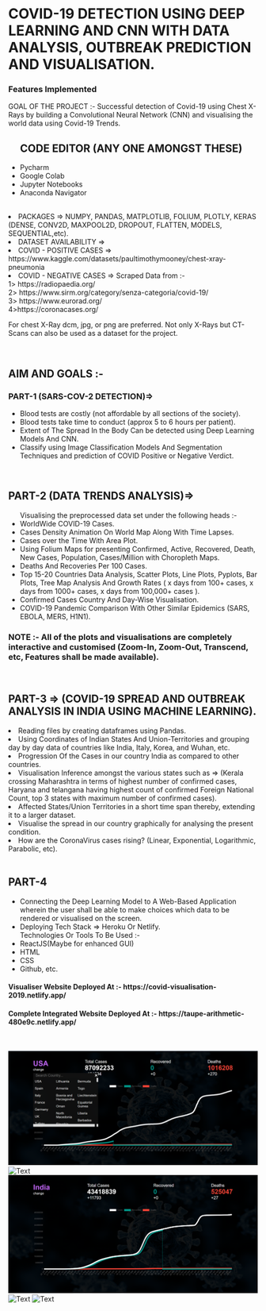 <h1> COVID-19  DETECTION USING DEEP LEARNING AND CNN WITH DATA ANALYSIS, OUTBREAK PREDICTION AND VISUALISATION. </h1>


 <h3> Features Implemented </h3>

 GOAL OF THE PROJECT :- Successful detection of Covid-19 using Chest X-Rays by building a Convolutional Neural Network (CNN)
and visualising the world data using Covid-19 Trends. 

<ul> <h2> CODE EDITOR (ANY ONE AMONGST THESE) </h2> 
 <li> Pycharm </li>
 <li> Google Colab </li>
 <li> Jupyter Notebooks </li>
 <li> Anaconda Navigator </li>
  <br>
 </ul>
 
 <li> PACKAGES => NUMPY, PANDAS, MATPLOTLIB, FOLIUM, PLOTLY, KERAS (DENSE, CONV2D, MAXPOOL2D, DROPOUT, FLATTEN, MODELS, SEQUENTIAL,etc). </li>

 <li> DATASET AVAILABILITY => </li>

  <li> COVID - POSITIVE CASES => https://www.kaggle.com/datasets/paultimothymooney/chest-xray-pneumonia </li>

  <li> COVID - NEGATIVE CASES =>
 Scraped Data from :- <br>
 1> https://radiopaedia.org/   <br>
 2> https://www.sirm.org/category/senza-categoria/covid-19/  <br>
 3> https://www.eurorad.org/   <br>
 4>https://coronacases.org/   <br>
</li>

For chest X-Ray dcm, jpg, or png are preferred. Not only X-Rays but CT-Scans can also be used as a dataset for the project.

<br>
<h2> AIM AND GOALS :-  </h2>

 <h3> PART-1 (SARS-COV-2 DETECTION)=>  </h3>

<ul>
<li> Blood tests are costly (not affordable by all sections of the society). </li>
<li> Blood tests take time to conduct (approx 5 to 6 hours per patient). </li>
<li> Extent of The Spread In the Body Can be detected using Deep Learning Models And CNN. </li>
<li> Classify using Image Classification Models And Segmentation Techniques and prediction of COVID Positive or Negative Verdict. </li>
</ul>
<br>

<h2> PART-2 (DATA TRENDS ANALYSIS)=> </h2>
<ul>
Visualising the preprocessed data set under the following heads :-
<li> WorldWide COVID-19 Cases. </li>
<li> Cases Density Animation On World Map Along With Time Lapses. </li>
<li> Cases over the Time With Area Plot. </li>
<li> Using Folium Maps for presenting Confirmed, Active, Recovered, Death, New Cases, Population, Cases/Million with Choropleth Maps. </li>
<li> Deaths And Recoveries Per 100 Cases. </li>
<li> Top 15-20 Countries Data Analysis, Scatter Plots, Line Plots, Pyplots, Bar Plots, Tree Map Analysis And Growth Rates  (
 x days from 100+ cases, 
x days from 1000+ cases, 
x days from 100,000+ cases
). </li>
<li> Confirmed Cases Country And Day-Wise Visualisation. </li>
<li> COVID-19 Pandemic Comparison With Other Similar Epidemics (SARS, EBOLA, MERS, H1N1). </li>
 </ul>

 <h3> NOTE :- All of the plots and visualisations are completely interactive and customised (Zoom-In, Zoom-Out, 
 Transcend, etc, Features shall be made available).  </h3>

<br>

 <h2> PART-3 => (COVID-19 SPREAD AND OUTBREAK ANALYSIS IN INDIA USING MACHINE LEARNING). </h2>
 
<li> Reading files by creating dataframes using Pandas. </li>
<li> Using Coordinates of Indian States And Union-Territories and grouping day by day data of countries like India, Italy, Korea, and Wuhan, etc. </li>
<li> Progression Of the Cases in our country India as compared to other countries. </li>
<li> Visualisation Inference amongst the various states such as => (Kerala crossing Maharashtra in terms of highest 
number of confirmed cases, Haryana and telangana having highest count of confirmed Foreign National Count, top 3 states with maximum number of confirmed cases). </li>
<li> Affected States/Union Territories in a short time span thereby, extending it to a larger dataset. </li>
<li> Visualise the spread in our country graphically for analysing the present condition. </li>
<li> How are the CoronaVirus cases rising? (Linear, Exponential, Logarithmic, Parabolic, etc). </li>

<br>


<h2> PART-4 </h2>
<ul>
<li> Connecting the Deep Learning Model to A Web-Based Application wherein the user shall be able to make choices which data to be rendered or visualised on the screen. </li>
<li> Deploying Tech Stack => Heroku Or Netlify. </li>
Technologies Or Tools To Be Used :- 
<li> ReactJS(Maybe for enhanced GUI) </li>
<li> HTML </li>
<li> CSS </li>
<li> Github, etc. </li>
</ul>


   <h4> Visualiser Website Deployed At :- https://covid-visualisation-2019.netlify.app/  </h4>
    <h4> Complete Integrated Website Deployed At :- https://taupe-arithmetic-480e9c.netlify.app/  </h4>
   <br>

![Text](https://github.com/ss-shrishi2000/COVID-19-Analyzer/blob/main/cv-2.png)
![Text](https://github.com/ss-shrishi2000/COVID-19-Analyzer/blob/main/png-1.jpg)
![Text](https://github.com/ss-shrishi2000/COVID-19-Analyzer/blob/main/cv-1.png)
![Text](https://github.com/ss-shrishi2000/COVID-19-Analyzer/blob/main/png-2.jpg)
![Text](https://github.com/ss-shrishi2000/COVID-19-Analyzer/blob/main/png-3.jpg)
